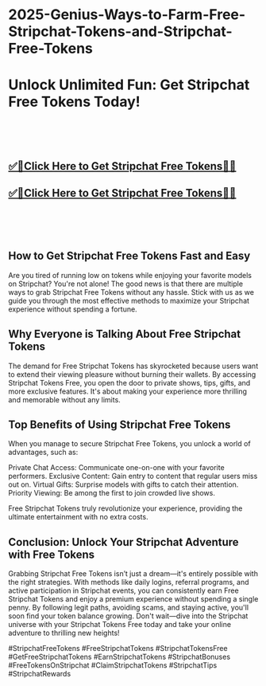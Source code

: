 # 2025-Genius-Ways-to-Farm-Free-Stripchat-Tokens-and-Stripchat-Free-Tokens


<h1>Unlock Unlimited Fun: Get Stripchat Free Tokens Today!</h1>



<br><br><br>
<b><h2><a href="https://searchoptima.org/free-stripchat-tokens/">✅🎯Click Here to Get Stripchat Free Tokens🎯✅</a>

</h2></b>

<b><h2><a href="https://searchoptima.org/free-stripchat-tokens/">✅🎯Click Here to Get Stripchat Free Tokens🎯✅</a>

</h2></b> <br><br><br>

<h2>How to Get Stripchat Free Tokens Fast and Easy</h2>
Are you tired of running low on tokens while enjoying your favorite models on Stripchat? You're not alone! The good news is that there are multiple ways to grab Stripchat Free Tokens without any hassle. Stick with us as we guide you through the most effective methods to maximize your Stripchat experience without spending a fortune.

<h2>Why Everyone is Talking About Free Stripchat Tokens</h2>
The demand for Free Stripchat Tokens has skyrocketed because users want to extend their viewing pleasure without burning their wallets. By accessing Stripchat Tokens Free, you open the door to private shows, tips, gifts, and more exclusive features. It's about making your experience more thrilling and memorable without any limits.

<h2>Top Benefits of Using Stripchat Free Tokens</h2>
When you manage to secure Stripchat Free Tokens, you unlock a world of advantages, such as:

Private Chat Access: Communicate one-on-one with your favorite performers.
Exclusive Content: Gain entry to content that regular users miss out on.
Virtual Gifts: Surprise models with gifts to catch their attention.
Priority Viewing: Be among the first to join crowded live shows.

Free Stripchat Tokens truly revolutionize your experience, providing the ultimate entertainment with no extra costs.

<h2>Conclusion: Unlock Your Stripchat Adventure with Free Tokens</h2>
Grabbing Stripchat Free Tokens isn’t just a dream—it's entirely possible with the right strategies. With methods like daily logins, referral programs, and active participation in Stripchat events, you can consistently earn Free Stripchat Tokens and enjoy a premium experience without spending a single penny. By following legit paths, avoiding scams, and staying active, you'll soon find your token balance growing. Don't wait—dive into the Stripchat universe with your Stripchat Tokens Free today and take your online adventure to thrilling new heights!

#StripchatFreeTokens #FreeStripchatTokens #StripchatTokensFree #GetFreeStripchatTokens #EarnStripchatTokens #StripchatBonuses #FreeTokensOnStripchat #ClaimStripchatTokens #StripchatTips #StripchatRewards
